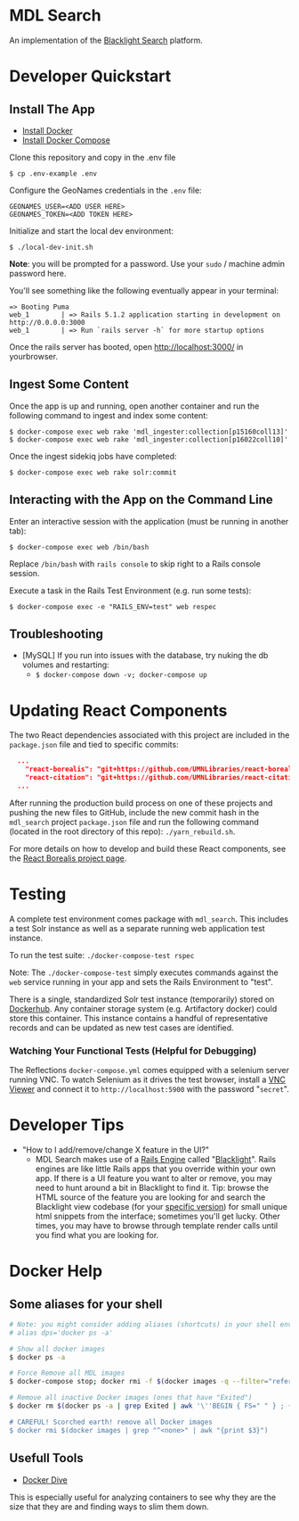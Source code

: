 # MDL Search

An implementation of the [Blacklight Search](http://projectblacklight.org/) platform.

# Developer Quickstart

## Install The App

* [Install Docker](https://docs.docker.com/install/linux/docker-ce/ubuntu/)
* [Install Docker Compose](https://docs.docker.com/compose/)

Clone this repository and copy in the .env file

`$ cp .env-example .env`

Configure the GeoNames credentials in the `.env` file:

```
GEONAMES_USER=<ADD USER HERE>
GEONAMES_TOKEN=<ADD TOKEN HERE>
```

Initialize and start the local dev environment:

`$ ./local-dev-init.sh`

__Note__: you will be prompted for a password. Use your `sudo` / machine admin password here.

You'll see something like the following eventually appear in your terminal:

```
=> Booting Puma
web_1        | => Rails 5.1.2 application starting in development on http://0.0.0.0:3000
web_1        | => Run `rails server -h` for more startup options
```

Once the rails server has booted, open [http://localhost:3000/](http://localhost:3000/) in yourbrowser.

## Ingest Some Content

Once the app is up and running, open another container and run the following command to ingest and index some content:

```
$ docker-compose exec web rake 'mdl_ingester:collection[p15160coll13]'
$ docker-compose exec web rake 'mdl_ingester:collection[p16022coll10]'
```

Once the ingest sidekiq jobs have completed:

`$ docker-compose exec web rake solr:commit`

## Interacting with the App on the Command Line

Enter an interactive session with the application (must be running in another tab):

`$ docker-compose exec web /bin/bash`

Replace `/bin/bash` with `rails console` to skip right to a Rails console session.

Execute a task in the Rails Test Environment (e.g. run some tests):

`$ docker-compose exec -e "RAILS_ENV=test" web respec`


## Troubleshooting

* [MySQL] If you run into issues with the database, try nuking the db volumes and restarting:
  * `$ docker-compose down -v; docker-compose up`

# Updating React Components

The two React dependencies associated with this project are included in the `package.json` file and tied to specific commits:

```json
  ...
    "react-borealis": "git+https://github.com/UMNLibraries/react-borealis.git#e305e7fd6f4c",
    "react-citation": "git+https://github.com/UMNLibraries/react-citation.git#52091d617b5d",
  ...
```

After running the production build process on one of these projects and pushing the new files to GitHub, include the new commit hash in the `mdl_search` project `package.json` file and run the following command (located in the root directory of this repo): `./yarn_rebuild.sh`.

For more details on how to develop and build these React components, see the [React Borealis project page](https://github.com/UMNLibraries/react-borealis).

# Testing

A complete test environment comes package with `mdl_search`. This includes a test Solr instance as well as a separate running web application test instance.

To run the test suite: `./docker-compose-test rspec`

Note: The `./docker-compose-test` simply executes commands against the `web` service running in your app and sets the Rails Environment to "test".

There is a single, standardized Solr test instance (temporarily) stored on [Dockerhub](https://cloud.docker.com/repository/registry-1.docker.io/cfennell/mdl_solr/tags). Any container storage system (e.g. Artifactory docker) could store this container. This instance contains a handful of representative records and can be updated as new test cases are identified.

### Watching Your Functional Tests (Helpful for Debugging)

The Reflections `docker-compose.yml` comes equipped with a selenium server running VNC. To watch Selenium as it drives the test browser, install a [VNC Viewer](https://www.realvnc.com/en/connect/download/viewer/) and connect it to `http://localhost:5900` with the password "`secret`".


# Developer Tips

* "How to I add/remove/change X feature in the UI?"
  * MDL Search makes use of a [Rails Engine](https://guides.rubyonrails.org/engines.html) called "[Blacklight](https://github.com/projectblacklight/blacklight)". Rails engines are like little Rails apps that you override within your own app. If there is a UI feature you want to alter or remove, you may need to hunt around a bit in Blacklight to find it. Tip: browse the HTML source of the feature you are looking for and search the Blacklight view codebase (for your [specific version](https://github.com/projectblacklight/blacklight/tree/v6.10.1/app/views)) for small unique html snippets from the interface; sometimes you'll get lucky. Other times, you may have to browse through template render calls until you find what you are looking for.

# Docker Help

## Some aliases for your shell

```bash
# Note: you might consider adding aliases (shortcuts) in your shell env to make it easier to run these commands. e.g.:
# alias dps='docker ps -a'

# Show all docker images
$ docker ps -a

# Force Remove all MDL images
$ docker-compose stop; docker rmi -f $(docker images -q --filter="reference=mdl*")

# Remove all inactive Docker images (ones that have "Exited")
$ docker rm $(docker ps -a | grep Exited | awk '\''BEGIN { FS=" " } ; {print $1;}'\'')

# CAREFUL! Scorched earth! remove all Docker images
$ docker rmi $(docker images | grep "^<none>" | awk "{print $3}")
```

## Usefull Tools

* [Docker Dive](https://github.com/wagoodman/dive)

This is especially useful for analyzing containers to see why they are the size that they are and finding ways to slim them down.
